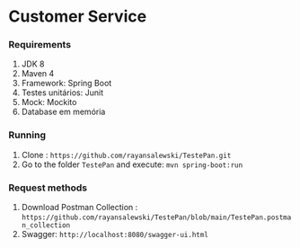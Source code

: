 # Customer Service

### Requirements

1. JDK 8
1. Maven 4
1. Framework: Spring Boot
1. Testes unitários: Junit
1. Mock: Mockito
1. Database em memória

### Running

1. Clone : `https://github.com/rayansalewski/TestePan.git`
1. Go to the folder `TestePan` and execute: `mvn spring-boot:run`

### Request methods

1. Download Postman Collection : `https://github.com/rayansalewski/TestePan/blob/main/TestePan.postman_collection`
2. Swagger: `http://localhost:8080/swagger-ui.html`
